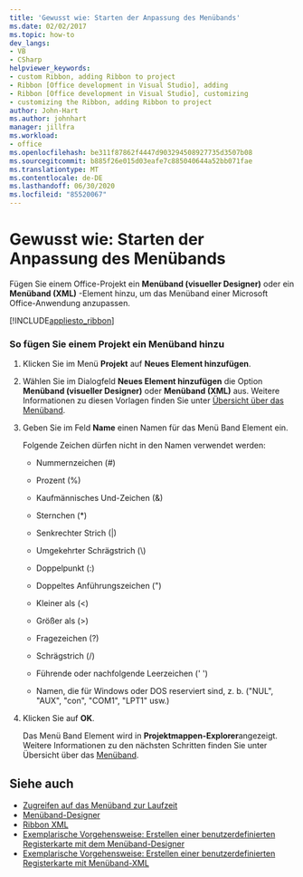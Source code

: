 ```yaml
---
title: 'Gewusst wie: Starten der Anpassung des Menübands'
ms.date: 02/02/2017
ms.topic: how-to
dev_langs:
- VB
- CSharp
helpviewer_keywords:
- custom Ribbon, adding Ribbon to project
- Ribbon [Office development in Visual Studio], adding
- Ribbon [Office development in Visual Studio], customizing
- customizing the Ribbon, adding Ribbon to project
author: John-Hart
ms.author: johnhart
manager: jillfra
ms.workload:
- office
ms.openlocfilehash: be311f87862f4447d903294508927735d3507b08
ms.sourcegitcommit: b885f26e015d03eafe7c885040644a52bb071fae
ms.translationtype: MT
ms.contentlocale: de-DE
ms.lasthandoff: 06/30/2020
ms.locfileid: "85520067"
---
```

# <a name="how-to-get-started-customizing-the-ribbon"></a>Gewusst wie: Starten der Anpassung des Menübands
  Fügen Sie einem Office-Projekt ein **Menüband (visueller Designer)** oder ein **Menüband (XML)** -Element hinzu, um das Menüband einer Microsoft Office-Anwendung anzupassen.

 [!INCLUDE[appliesto_ribbon](../vsto/includes/appliesto-ribbon-md.md)]

### <a name="to-add-a-ribbon-to-a-project"></a>So fügen Sie einem Projekt ein Menüband hinzu

1. Klicken Sie im Menü **Projekt** auf **Neues Element hinzufügen**.

2. Wählen Sie im Dialogfeld **Neues Element hinzufügen** die Option **Menüband (visueller Designer)** oder **Menüband (XML)** aus. Weitere Informationen zu diesen Vorlagen finden Sie unter [Übersicht über das Menüband](../vsto/ribbon-overview.md).

3. Geben Sie im Feld **Name** einen Namen für das Menü Band Element ein.

    Folgende Zeichen dürfen nicht in den Namen verwendet werden:

   - Nummernzeichen (#)

   - Prozent (%)

   - Kaufmännisches Und-Zeichen (&)

   - Sternchen (*)

   - Senkrechter Strich (|)

   - Umgekehrter Schrägstrich (\\)

   - Doppelpunkt (:)

   - Doppeltes Anführungszeichen (")

   - Kleiner als (\<)

   - Größer als (>)

   - Fragezeichen (?)

   - Schrägstrich (/)

   - Führende oder nachfolgende Leerzeichen (' ')

   - Namen, die für Windows oder DOS reserviert sind, z. b. ("NUL", "AUX", "con", "COM1", "LPT1" usw.)

4. Klicken Sie auf **OK**.

   Das Menü Band Element wird in **Projektmappen-Explorer**angezeigt. Weitere Informationen zu den nächsten Schritten finden Sie unter Übersicht über das [Menüband](../vsto/ribbon-overview.md).

## <a name="see-also"></a>Siehe auch
- [Zugreifen auf das Menüband zur Laufzeit](../vsto/accessing-the-ribbon-at-run-time.md)
- [Menüband-Designer](../vsto/ribbon-designer.md)
- [Ribbon XML](../vsto/ribbon-xml.md)
- [Exemplarische Vorgehensweise: Erstellen einer benutzerdefinierten Registerkarte mit dem Menüband-Designer](../vsto/walkthrough-creating-a-custom-tab-by-using-the-ribbon-designer.md)
- [Exemplarische Vorgehensweise: Erstellen einer benutzerdefinierten Registerkarte mit Menüband-XML](../vsto/walkthrough-creating-a-custom-tab-by-using-ribbon-xml.md)
